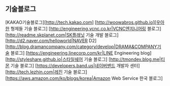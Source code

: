 ## 기술블로그
[KAKAO기술블로그][http://tech.kakao.com]
[http://woowabros.github.io][우아한 형제들 기술 블로그]
[http://engineering.vcnc.co.kr|VCNC엔지니어링 블로그]
[http://readme.skplanet.com|SK플래닛 기술 개발 블로그]
[http://d2.naver.com/helloworld|NAVER D2]
[http://blog.dramancompany.com/category/develop|DRAMA&COMPANY기술 블로그]
[https://engineering.linecorp.com/kr|LINE Engineering blog]
[http://styleshare.github.io|스타일쉐어 기술 블로그]
[http://tmondev.blog.me|티몬 기술 블로그]
[https://developers.band.us|네이버밴드 개발자 센터]
[http://tech.lezhin.com|레진 기술 블로그]
[https://aws.amazon.com/ko/blogs/korea|Amazon Web Service 한국 블로그]
